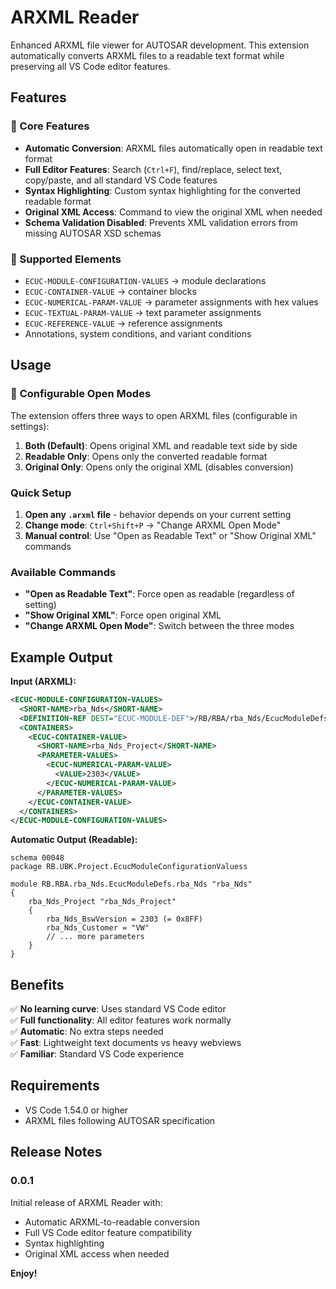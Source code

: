 # ARXML Reader

Enhanced ARXML file viewer for AUTOSAR development. This extension automatically converts ARXML files to a readable text format while preserving all VS Code editor features.

## Features

### 🔧 Core Features

- **Automatic Conversion**: ARXML files automatically open in readable text format
- **Full Editor Features**: Search (`Ctrl+F`), find/replace, select text, copy/paste, and all standard VS Code features
- **Syntax Highlighting**: Custom syntax highlighting for the converted readable format
- **Original XML Access**: Command to view the original XML when needed
- **Schema Validation Disabled**: Prevents XML validation errors from missing AUTOSAR XSD schemas

### 📂 Supported Elements

- `ECUC-MODULE-CONFIGURATION-VALUES` → module declarations
- `ECUC-CONTAINER-VALUE` → container blocks  
- `ECUC-NUMERICAL-PARAM-VALUE` → parameter assignments with hex values
- `ECUC-TEXTUAL-PARAM-VALUE` → text parameter assignments
- `ECUC-REFERENCE-VALUE` → reference assignments
- Annotations, system conditions, and variant conditions

## Usage

### 🔧 **Configurable Open Modes**

The extension offers three ways to open ARXML files (configurable in settings):

1. **Both (Default)**: Opens original XML and readable text side by side
2. **Readable Only**: Opens only the converted readable format  
3. **Original Only**: Opens only the original XML (disables conversion)

### **Quick Setup**
1. **Open any `.arxml` file** - behavior depends on your current setting
2. **Change mode**: `Ctrl+Shift+P` → "Change ARXML Open Mode"
3. **Manual control**: Use "Open as Readable Text" or "Show Original XML" commands

### **Available Commands**
- **"Open as Readable Text"**: Force open as readable (regardless of setting)
- **"Show Original XML"**: Force open original XML  
- **"Change ARXML Open Mode"**: Switch between the three modes

## Example Output

**Input (ARXML):**
```xml
<ECUC-MODULE-CONFIGURATION-VALUES>
  <SHORT-NAME>rba_Nds</SHORT-NAME>
  <DEFINITION-REF DEST="ECUC-MODULE-DEF">/RB/RBA/rba_Nds/EcucModuleDefs/rba_Nds</DEFINITION-REF>
  <CONTAINERS>
    <ECUC-CONTAINER-VALUE>
      <SHORT-NAME>rba_Nds_Project</SHORT-NAME>
      <PARAMETER-VALUES>
        <ECUC-NUMERICAL-PARAM-VALUE>
          <VALUE>2303</VALUE>
        </ECUC-NUMERICAL-PARAM-VALUE>
      </PARAMETER-VALUES>
    </ECUC-CONTAINER-VALUE>
  </CONTAINERS>
</ECUC-MODULE-CONFIGURATION-VALUES>
```

**Automatic Output (Readable):**
```
schema 00048
package RB.UBK.Project.EcucModuleConfigurationValuess

module RB.RBA.rba_Nds.EcucModuleDefs.rba_Nds "rba_Nds"
{
    rba_Nds_Project "rba_Nds_Project"
    {
        rba_Nds_BswVersion = 2303 (= 0x8FF)
        rba_Nds_Customer = "VW"
        // ... more parameters
    }
}
```

## Benefits

✅ **No learning curve**: Uses standard VS Code editor  
✅ **Full functionality**: All editor features work normally  
✅ **Automatic**: No extra steps needed  
✅ **Fast**: Lightweight text documents vs heavy webviews  
✅ **Familiar**: Standard VS Code experience  

## Requirements

- VS Code 1.54.0 or higher
- ARXML files following AUTOSAR specification

## Release Notes

### 0.0.1

Initial release of ARXML Reader with:
- Automatic ARXML-to-readable conversion
- Full VS Code editor feature compatibility
- Syntax highlighting
- Original XML access when needed

**Enjoy!**
